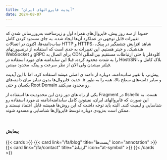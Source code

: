```yaml
---
title: "آپدیت فایروالهای ایران"
date: 2024-08-07
---
```

---


حدودا از سه روز پیش، فایروال‌های همراه اول و زیرساخت به‌روزرسانی شدن که تغییرات قابل توجهی در عملکرد آن‌ها ایجاد شده. به جای مسدود کردن کامل ساب‌دامنه‌ها، اکنون در اتصالات HTTP و HTTPS، شاهد افزایش چشمگیر در پینگ، هندشیک، و جیتر هستیم. این تغییرات به حدی است که استفاده از ترنسپورتهای WebSocket و gRPC برای اتصال به CDN کلودفلر یا حتی ارتباطات مستقیم بین‌المللی را به شدت محدود کرده. قبلا این سابدامنه های مورد استفاده در Host/SNI، بلاک کامل و فیلتر میشدن ولی الان از نظر سرعت و پینگ، محدود میشن.

پیش‌تر، با تغییر ساب‌دامنه، دوباره از دامنه ی اصلی میشد استفاده کرد. اما با این آپدیت جدید، فایروال‌ها بدون تمایز میان دامنه‌های .ir و سایر دامنه‌های سطح بالا، همه را به طور یکسان و حتی Root Domain رو محدود می‌کنند.

یکی از راه های دور زدن این محدودیت ها استفاده از Fragment در tlshello هست. به این صورت که فایروالهای ایران، نمیتونن کامل سابدامنه/دامنه ی مورد استفاده رو شناسایی و لیمیت کنند. البته باید توجه داشت که این روش‌ها همیشه قابل اعتماد نیستند و ممکن است به‌زودی دوباره توسط فایروال‌ها شناسایی و مسدود شوند.


<br>

#### پیمایش

{{< cards >}}
  {{< card link="/fa/blog" title="پست‌ها" icon="annotation" >}}
  {{< card link="/fa/contact" title="ارتباط" icon="at-symbol" >}}
{{< /cards >}}